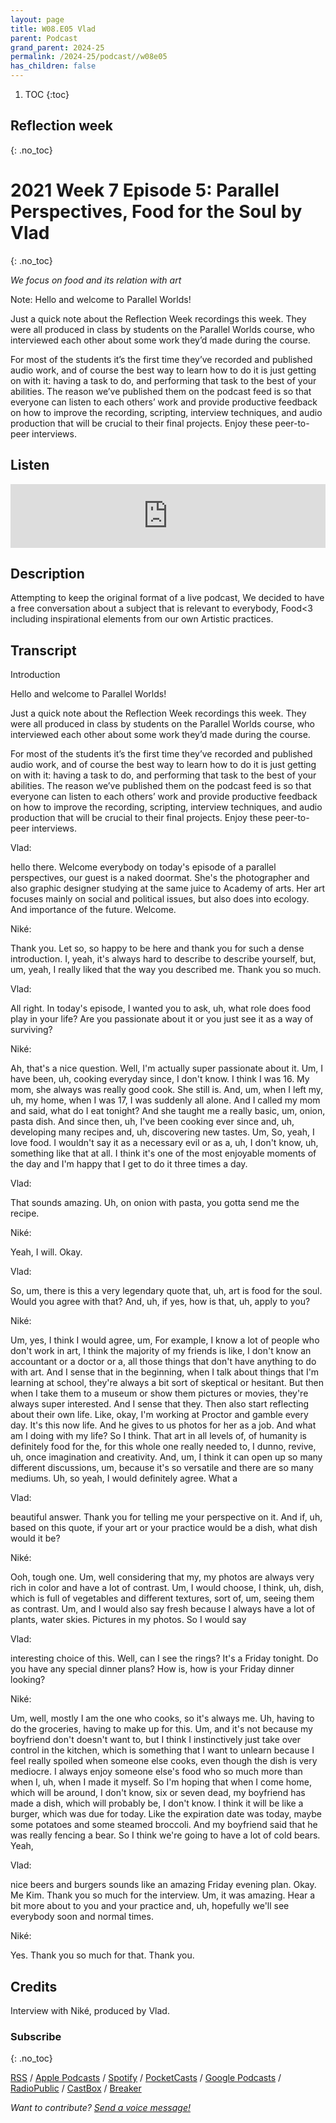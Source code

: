 ```yaml
---
layout: page
title: W08.E05 Vlad
parent: Podcast
grand_parent: 2024-25
permalink: /2024-25/podcast//w08e05
has_children: false
---
```




1. TOC
{:toc}

## Reflection week
{: .no_toc}


# 2021 Week 7 Episode 5: Parallel Perspectives, Food for the Soul by Vlad
{: .no_toc}


_We focus on food and its relation with art_

Note: Hello and welcome to Parallel Worlds!

Just a quick note about the Reflection Week recordings this week. They were all produced in class by students on the Parallel Worlds course, who interviewed each other about some work they’d made during the course.

For most of the students it’s the first time they’ve recorded and published audio work, and of course the best way to learn how to do it is just getting on with it: having a task to do, and performing that task to the best of your abilities. The reason we’ve published them on the podcast feed is so that everyone can listen to each others’ work and provide productive feedback on how to improve the recording, scripting, interview techniques, and audio production that will be crucial to their final projects. Enjoy these peer-to-peer interviews.

## Listen

<iframe src="https://anchor.fm/olliepalmer/embed/episodes/2021-W7-E5-Reflection-Vlad-evn3e7" height="102px" width="100%" frameborder="0" scrolling="no"></iframe>

## Description

Attempting to keep the original format of a live podcast, We decided to have a free conversation about a subject that is relevant to everybody, Food<3  including inspirational elements from our own Artistic practices.


## Transcript

Introduction

Hello and welcome to Parallel Worlds!

Just a quick note about the Reflection Week recordings this week. They were all produced in class by students on the Parallel Worlds course, who interviewed each other about some work they’d made during the course.

For most of the students it’s the first time they’ve recorded and published audio work, and of course the best way to learn how to do it is just getting on with it: having a task to do, and performing that task to the best of your abilities. The reason we’ve published them on the podcast feed is so that everyone can listen to each others’ work and provide productive feedback on how to improve the recording, scripting, interview techniques, and audio production that will be crucial to their final projects. Enjoy these peer-to-peer interviews.

Vlad:

hello there. Welcome everybody on today's episode of a parallel perspectives, our guest is a naked doormat. She's the photographer and also graphic designer studying at the same juice to Academy of arts. Her art focuses mainly on social and political issues, but also does into ecology. And importance of the future.
Welcome.

Niké:

Thank you. Let so, so happy to be here and thank you for such a dense introduction. I, yeah, it's always hard to describe to describe yourself, but, um, yeah, I really liked that the way you described me. Thank you so much.

Vlad:

All right. In today's episode, I wanted you to ask, uh, what role does food play in your life?
Are you passionate about it or you just see it as a way of surviving?

Niké:

Ah, that's a nice question. Well, I'm actually super passionate about it. Um, I have been, uh, cooking everyday since, I don't know. I think I was 16. My mom, she always was really good cook. She still is. And, um, when I left my, uh, my home, when I was 17, I was suddenly all alone.
And I called my mom and said, what do I eat tonight? And she taught me a really basic, um, onion, pasta dish. And since then, uh, I've been cooking ever since and, uh, developing many recipes and, uh, discovering new tastes. Um, So, yeah, I love food. I wouldn't say it as a necessary evil or as a, uh, I don't know, uh, something like that at all.
I think it's one of the most enjoyable moments of the day and I'm happy that I get to do it three times a day.

Vlad:

That sounds amazing. Uh, on onion with pasta, you gotta send me the recipe.

Niké:

Yeah, I will. Okay.

Vlad:

So, um, there is this a very legendary quote that, uh, art is food for the soul. Would you agree with that? And, uh, if yes, how is that, uh, apply to you?

Niké:

Um, yes, I think I would agree, um, For example, I know a lot of people who don't work in art, I think the majority of my friends is like, I don't know an accountant or a doctor or a, all those things that don't have anything to do with art.
And I sense that in the beginning, when I talk about things that I'm learning at school, they're always a bit sort of skeptical or hesitant. But then when I take them to a museum or show them pictures or movies, they're always super interested. And I sense that they. Then also start reflecting about their own life.
Like, okay, I'm working at Proctor and gamble every day. It's this now life. And he gives to us photos for her as a job. And what am I doing with my life? So I think. That art in all levels of, of humanity is definitely food for the, for this whole one really needed to, I dunno, revive, uh, once imagination and creativity.
And, um, I think it can open up so many different discussions, um, because it's so versatile and there are so many mediums. Uh, so yeah, I would definitely agree. What a

Vlad:

beautiful answer. Thank you for telling me your perspective on it. And if, uh, based on this quote, if your art or your practice would be a dish, what dish would it be?

Niké:

Ooh, tough one. Um, well considering that my, my photos are always very rich in color and have a lot of contrast. Um, I would choose, I think, uh, dish, which is full of vegetables and different textures, sort of, um, seeing them as contrast. Um, and I would also say fresh because I always have a lot of plants, water skies.
Pictures in my photos. So I would say

Vlad:

interesting choice of this. Well, can I see the rings? It's a Friday tonight. Do you have any special dinner plans? How is, how is your Friday dinner looking?

Niké:

Um, well, mostly I am the one who cooks, so it's always me. Uh, having to do the groceries, having to make up for this. Um, and it's not because my boyfriend don't doesn't want to, but I think I instinctively just take over control in the kitchen, which is something that I want to unlearn because I feel really spoiled when someone else cooks, even though the dish is very mediocre.
I always enjoy someone else's food who so much more than when I, uh, when I made it myself. So I'm hoping that when I come home, which will be around, I don't know, six or seven dead, my boyfriend has made a dish, which will probably be, I don't know. I think it will be like a burger, which was due for today.
Like the expiration date was today, maybe some potatoes and some steamed broccoli. And my boyfriend said that he was really fencing a bear. So I think we're going to have a lot of cold bears. Yeah,

Vlad:

nice beers and burgers sounds like an amazing Friday evening plan. Okay. Me Kim. Thank you so much for the interview.
Um, it was amazing. Hear a bit more about to you and your practice and, uh, hopefully we'll see everybody soon and normal times.

Niké:

Yes. Thank you so much for that. Thank you.


## Credits

Interview with Niké, produced by Vlad.


### Subscribe
{: .no_toc}

[RSS](https://anchor.fm/s/1884b008/podcast/rss) / [Apple Podcasts](https://podcasts.apple.com/gb/podcast/parallel-worlds/id1504529134) / [Spotify](https://open.spotify.com/show/3L3RhKaoqQZoU9fIcLuZjz) / [PocketCasts](https://pca.st/ha20534r) / [Google Podcasts](https://www.google.com/podcasts?feed=aHR0cHM6Ly9hbmNob3IuZm0vcy8xODg0YjAwOC9wb2RjYXN0L3Jzcw%3D%3D) / [RadioPublic](https://radiopublic.com/parallel-worlds-WzVy1K) / [CastBox](https://castbox.fm/channel/id2710471?utm_source=podcaster&utm_medium=dlink&utm_campaign=c_2710471&utm_content=Parallel%20Worlds-CastBox_FM) / [Breaker](https://www.breaker.audio/parallel-worlds)

_Want to contribute? [Send a voice message!](https://anchor.fm/olliepalmer/message)_
